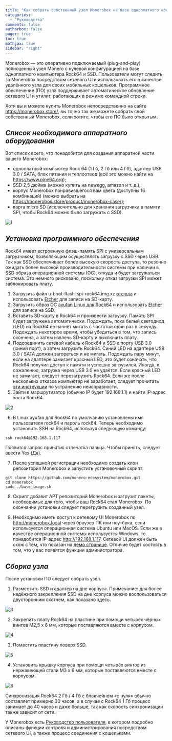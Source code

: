 ```yaml
---
title: "Как собрать собственный узел Monerobox на базе одноплатного компьютера Rock64"
categories:
  - "Руководства"
comments: false
authorbox: false
pager: true
toc: true
mathjax: true
sidebar: "right"
---
```


Monerobox — это оперативно подключаемый (plug-and-play) полноценный узел Monero с нулевой конфигурацией на базе одноплатного компьютера Rock64 и SSD. Пользователи могут следить за Monerobox посредством сетевого UI и использовать его в качестве удалённого узла для своих мобильных кошельков. Программное обеспечение (ПО) узла поддерживает автоматическое обновление сетевого UI и утилит, работающих в режиме командной строки.

Хотя вы и можете купить Monerobox непосредственно на сайте https://monerobox.store/, вы точно так же можете собрать свой собственный Monerobox, если хотите, чтобы его ПО было открытым.

## _Список необходимого аппаратного оборудования_

Вот список всего, что понадобится для создания аппаратной части вашего Monerobox:
- одноплатный компьютер Rock 64 (1 Гб, 2 Гб или 4 Гб), адаптер USB 3.0 / SATA, блок питания и теплоотвод (всё это можно найти на https://www.pine64.org);
- SSD 2,5 дюйма (можно купить на newegg, amazon и т. д.);
- корпус Monerobox понравившегося вам цвета (доступны 16 комбинаций) (можно выбрать на https://monerobox.store/product/monerobox-case/);
- карта micro SD (исключительно для хранения загрузчика в памяти SPI, чтобы Rock64 можно было загружать с SSD).

![1](/img/manuals/building-your-own-monerobox/01.jpeg)

## _Установка программного обеспечения_

Rock64 имеет встроенную флэш-память SPI с универсальным загрузчиком, позволяющим осуществлять загрузку с SSD через USB. Так как SSD обеспечивает более высокую скорость доступа, то резонно ожидать более высокой производительности системы при наличии в SSD образа операционной системы (ОС), откуда и будет загружаться система. Это немного рисковано, поскольку отказ загрузки SPI может заблокировать плату.

1. Загрузить файл u-boot-flash-spi-rock64.img.xz [отсюда](https://github.com/ayufan-rock64/linux-u-boot/releases/tag/2017.09-rockchip-ayufan-1035-gd646df03ac) и использовать [Etcher](https://www.balena.io/etcher/) для записи на SD-карту.​
2. Загрузить образ ОС [ayufan Linux для Rock64](https://github.com/ayufan-rock64/linux-build/releases) и использовать [Etcher](https://www.balena.io/etcher/) для записи на SSD.​
3. Вставить SD-карту в Rock64 и произвести загрузку. Память SPI будет загружена автоматически. Подождать, пока белый светодиод (LED) на Rock64 не начнёт мигать с частотой один раз в секунду. Подождать некоторое время, чтобы убедиться в том, что запись окончена, а затем извлечь SD-карту и выключить плату.​
4. Подсоединить сетевой кабель к Rock64 и SSD к порту USB 3.0 (синий порт), а затем загрузить Rock64. Синий LED на адаптере USB 3.0 / SATA должен загореться и не мигать. Подождать пару минут, если на адаптере замигает красный LED, это будет означать, что Rock64 получил доступ к памяти и успешно загрузился. Иногда, к сожалению, загрузка через USB 3.0 не удаётся. Если красный LED не замигает, следует перезагрузить Rock64. Если же после нескольких отказов компьютер не заработает, следует прочитать [эти инструкции](https://github.com/ayufan-rock64/linux-build/blob/master/recipes/flash-spi.md#4-fix-for-spi-flashing-failures) по устранению неисправности.​
5. Зайти в маршрутизатор (обычно IP будет 192.168.1.1) и найти IP-адрес хоста Rock64.

![2](/img/manuals/building-your-own-monerobox/02.png)

6. В Linux ayufan для Rock64 по умолчанию установлены имя пользователя rock64 и пароль rock64. Теперь необходимо установить SSH на Rock64, используя следующую команду:​
```
ssh rock64@192.168.1.117
```

Появится запрос принятия отпечатка пальца. Чтобы принять, следует ввести Yes (Да).

7. После успешной регистрации необходимо создать клон репозитория Monerobox и запустить установочный скрипт:​
```
git clone https://github.com/monero-ecosystem/monerobox.git
cd monerobox
sudo ./base_image.sh
```

8. Скрипт добавит APT репозиторий Monerobox и загрузит пакеты, необходимые для того, чтобы ваш Rock64 стал Monerobox. По окончании установки следует перегрузить созданный узел.​

9. Необходимо иметь доступ к сетевому UI Monerobox по http://monerobox.local через браузер ПК или ноутбука, если используется операционная система Ubuntu или MacOS. Если же в качестве операционной системы используется Windows, то понадобится IP-адрес http://192.168.1.117. Сетевой UI должен быть схож с тем, что показан на [демо странице](http://demo.monerobox.store/). Отличие будет состоять в том, что у вас появятся функции администратора.​

## _Сборка узла_

После установки ПО следует собрать узел.

1. Разместить SSD и адаптер на дне корпуса. Примечание: для более надёжного закрепления SSD на дне корпуса можно воспользоваться двусторонним скотчем, как показано здесь.

![3](/img/manuals/building-your-own-monerobox/03.jpeg)

2. Закрепить плату Rock64 на пластине при помощи четырёх чёрных винтов M2,5 x 6 мм, которые поставляются вместе с корпусом.

![4](/img/manuals/building-your-own-monerobox/04.jpeg)

3. Поместить пластину поверх SSD.

![5](/img/manuals/building-your-own-monerobox/05.jpeg)

4. Установить крышку корпуса при помощи четырёх винтов из нержавеющей стали M3 x 6 мм, которые поставляются вместе с корпусом.

![6](/img/manuals/building-your-own-monerobox/06.jpeg)

Синхронизация Rock64 2 Гб / 4 Гб с блокчейном «с нуля» обычно составляет примерно 30 часов, а в случае с Rock64 1 Гб процесс занимает до 40 часов и даже больше, так как скорость синхронизации также зависит от сети.

У Monerobox есть [Руководство пользователя](https://github.com/monero-ecosystem/monerobox/wiki/Monerobox-User-Manual), в котором подробно описаны функции контроля и администрирования посредством сетевого UI, а также процесс соединения с кошельками.
